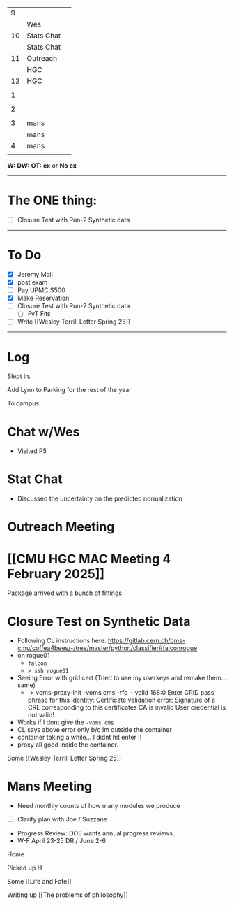 
|     |            |     |
| --- | ---------- | --- |
| 9   |            |     |
|     | Wes        |     |
| 10  | Stats Chat |     |
|     | Stats Chat |     |
| 11  | Outreach   |     |
|     | HGC        |     |
| 12  | HGC        |     |
|     |            |     |
| 1   |            |     |
|     |            |     |
| 2   |            |     |
|     |            |     |
| 3   | mans       |     |
|     | mans       |     |
| 4   | mans       |     |
|     |            |     |

**W:**
**DW:**
**OT:**
**ex** or **No ex**

---
# The ONE thing: 
- [ ] Closure Test with Run-2 Synthetic data

---
# To Do

- [x] Jeremy Mail
- [x] post exam
- [ ] Pay UPMC $500
- [x] Make Reservation
- [ ] Closure Test with Run-2 Synthetic data
	- [ ] FvT Fits
- [ ] Write [[Wesley Terrill Letter Spring 25]]

---

# Log

Slept in. 

Add Lynn to Parking for the rest of the year

To campus

# Chat w/Wes
- Visited P5

# Stat Chat
- Discussed the uncertainty on the predicted normalization

# Outreach Meeting


# [[CMU HGC MAC Meeting 4 February 2025]]


Package arrived with a bunch of fittings


# Closure Test on Synthetic Data
- Following CL instructions here: https://gitlab.cern.ch/cms-cmu/coffea4bees/-/tree/master/python/classifier#falconrogue
- on rogue01
	- `falcon`
	- `> ssh rogue01`
- Seeing Error with grid cert (Tried to use my userkeys and remake them... same)
	- `> voms-proxy-init -voms cms -rfc --valid 168:0
	Enter GRID pass phrase for this identity:
	Certificate validation error: Signature of a CRL corresponding to this certificates CA is invalid
	User credential is not valid!
- Works if I dont give the `-voms cms` 
- CL says above error only b/c Im outside the container
- container taking a while... I didnt hit enter !!
- proxy all good inside the container.



Some [[Wesley Terrill Letter Spring 25]]


# Mans Meeting
- Need monthly counts of how many modules we produce
- [ ] Clarify plan with Joe / Suzzane 
- Progress Review: DOE wants annual progress reviews. 
- W-F April 23-25 DR / June 2-6 

Home

Picked up H 

Some [[Life and Fate]]

Writing up [[The problems of philosophy]]


